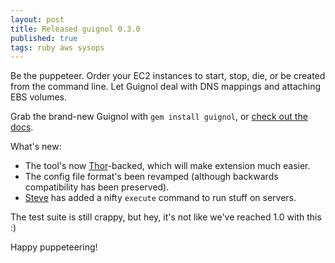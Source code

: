 ```yaml
---
layout: post
title: Released guignol 0.3.0
published: true
tags: ruby aws sysops
---
```


Be the puppeteer. Order your EC2 instances to start, stop, die, or be created from the command line. Let Guignol deal with DNS mappings and attaching EBS volumes.

Grab the brand-new Guignol with `gem install guignol`, or [check out the docs](https://github.com/HouseTrip/guignol).

What's new:

- The tool's now [Thor](http://whatisthor.com/)-backed, which will make extension much easier.
- The config file format's been revamped (although backwards compatibility has been preserved).
- [Steve](https://github.com/screedon) has added a nifty `execute` command to run stuff on servers.

The test suite is still crappy, but hey, it's not like we've reached 1.0 with this :)

Happy puppeteering!